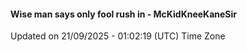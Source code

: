 #### Wise man says only fool rush in - McKidKneeKaneSir
Updated on 21/09/2025 - 01:02:19 (UTC) Time Zone
